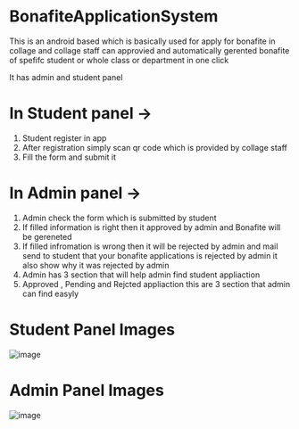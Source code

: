 # BonafiteApplicationSystem
This is an android based which is basically used for apply for bonafite in collage and collage staff can approvied and automatically gerented bonafite of spefifc student or whole class or department in one click

 It has admin and student panel

# In Student panel ->  
  1) Student register in app 
  2) After registration simply scan qr code which is provided by collage staff
  3) Fill the form and submit it

# In Admin panel ->

  1) Admin check the form which is submitted by student
  2) If filled information is right then it approved by admin and Bonafite will be gereneted
  3) If filled infromation is wrong then it will be rejected by admin and mail send to student that your bonafite applications is rejected by admin it also show why it was rejected by admin
  4) Admin has 3 section that will help admin find student appliaction
  5) Approved , Pending and Rejcted appliaction this are 3 section that admin can find easyly

# Student Panel Images 

![image](https://github.com/saurowankhade/BonafiteApplicationSystem/assets/98818353/92bccd45-6684-470d-920e-85f982ee6a32)



# Admin Panel Images

![image](https://github.com/saurowankhade/BonafiteApplicationSystem/assets/98818353/585764c2-1328-4326-adaf-7cf6360ecbd7)



                      
